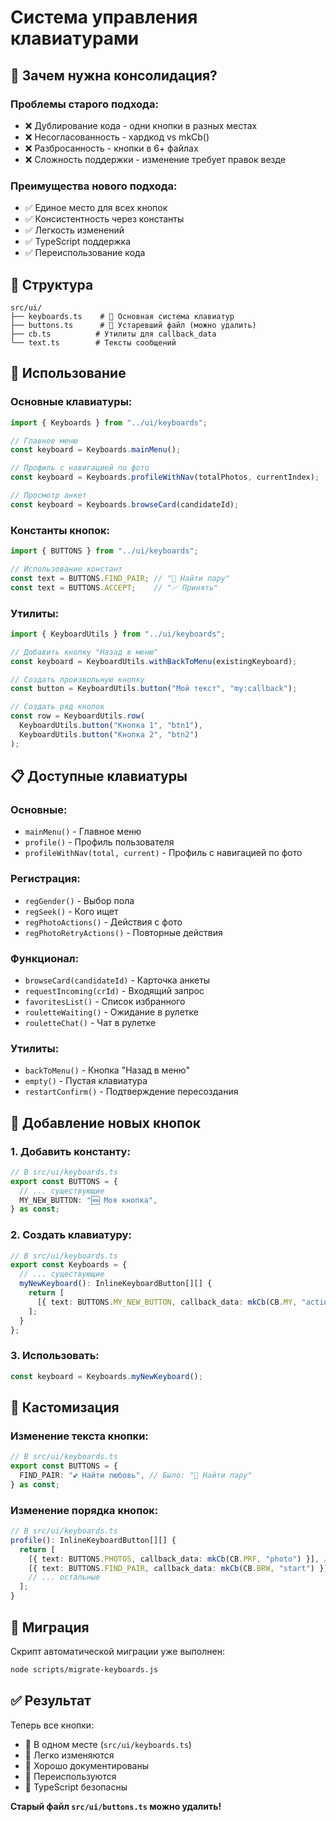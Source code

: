 # Система управления клавиатурами

## 🎯 Зачем нужна консолидация?

### **Проблемы старого подхода:**
- ❌ Дублирование кода - одни кнопки в разных местах
- ❌ Несогласованность - хардкод vs mkCb()
- ❌ Разбросанность - кнопки в 6+ файлах
- ❌ Сложность поддержки - изменение требует правок везде

### **Преимущества нового подхода:**
- ✅ Единое место для всех кнопок
- ✅ Консистентность через константы
- ✅ Легкость изменений
- ✅ TypeScript поддержка
- ✅ Переиспользование кода

## 📁 Структура

```
src/ui/
├── keyboards.ts    # 🎯 Основная система клавиатур
├── buttons.ts      # 🔄 Устаревший файл (можно удалить)
├── cb.ts          # Утилиты для callback_data
└── text.ts        # Тексты сообщений
```

## 🚀 Использование

### **Основные клавиатуры:**
```typescript
import { Keyboards } from "../ui/keyboards";

// Главное меню
const keyboard = Keyboards.mainMenu();

// Профиль с навигацией по фото
const keyboard = Keyboards.profileWithNav(totalPhotos, currentIndex);

// Просмотр анкет
const keyboard = Keyboards.browseCard(candidateId);
```

### **Константы кнопок:**
```typescript
import { BUTTONS } from "../ui/keyboards";

// Использование констант
const text = BUTTONS.FIND_PAIR; // "💞 Найти пару"
const text = BUTTONS.ACCEPT;    // "✅ Принять"
```

### **Утилиты:**
```typescript
import { KeyboardUtils } from "../ui/keyboards";

// Добавить кнопку "Назад в меню"
const keyboard = KeyboardUtils.withBackToMenu(existingKeyboard);

// Создать произвольную кнопку
const button = KeyboardUtils.button("Мой текст", "my:callback");

// Создать ряд кнопок
const row = KeyboardUtils.row(
  KeyboardUtils.button("Кнопка 1", "btn1"),
  KeyboardUtils.button("Кнопка 2", "btn2")
);
```

## 📋 Доступные клавиатуры

### **Основные:**
- `mainMenu()` - Главное меню
- `profile()` - Профиль пользователя
- `profileWithNav(total, current)` - Профиль с навигацией по фото

### **Регистрация:**
- `regGender()` - Выбор пола
- `regSeek()` - Кого ищет
- `regPhotoActions()` - Действия с фото
- `regPhotoRetryActions()` - Повторные действия

### **Функционал:**
- `browseCard(candidateId)` - Карточка анкеты
- `requestIncoming(crId)` - Входящий запрос
- `favoritesList()` - Список избранного
- `rouletteWaiting()` - Ожидание в рулетке
- `rouletteChat()` - Чат в рулетке

### **Утилиты:**
- `backToMenu()` - Кнопка "Назад в меню"
- `empty()` - Пустая клавиатура
- `restartConfirm()` - Подтверждение пересоздания

## 🔧 Добавление новых кнопок

### **1. Добавить константу:**
```typescript
// В src/ui/keyboards.ts
export const BUTTONS = {
  // ... существующие
  MY_NEW_BUTTON: "🆕 Моя кнопка",
} as const;
```

### **2. Создать клавиатуру:**
```typescript
// В src/ui/keyboards.ts
export const Keyboards = {
  // ... существующие
  myNewKeyboard(): InlineKeyboardButton[][] {
    return [
      [{ text: BUTTONS.MY_NEW_BUTTON, callback_data: mkCb(CB.MY, "action") }]
    ];
  }
};
```

### **3. Использовать:**
```typescript
const keyboard = Keyboards.myNewKeyboard();
```

## 🎨 Кастомизация

### **Изменение текста кнопки:**
```typescript
// В src/ui/keyboards.ts
export const BUTTONS = {
  FIND_PAIR: "💕 Найти любовь", // Было: "💞 Найти пару"
} as const;
```

### **Изменение порядка кнопок:**
```typescript
// В src/ui/keyboards.ts
profile(): InlineKeyboardButton[][] {
  return [
    [{ text: BUTTONS.PHOTOS, callback_data: mkCb(CB.PRF, "photo") }], // Перенесли фото вверх
    [{ text: BUTTONS.FIND_PAIR, callback_data: mkCb(CB.BRW, "start") }],
    // ... остальные
  ];
}
```

## 🔄 Миграция

Скрипт автоматической миграции уже выполнен:
```bash
node scripts/migrate-keyboards.js
```

## ✅ Результат

Теперь все кнопки:
- 🎯 В одном месте (`src/ui/keyboards.ts`)
- 🔧 Легко изменяются
- 📝 Хорошо документированы
- 🚀 Переиспользуются
- 💪 TypeScript безопасны

**Старый файл `src/ui/buttons.ts` можно удалить!**
